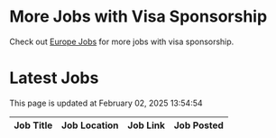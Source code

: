 # More Jobs with Visa Sponsorship

Check out [Europe Jobs](https://github.com/sureshparimi/europejobs#latest-jobs) for more jobs with visa sponsorship.

# Latest Jobs

This page is updated at February 02, 2025 13:54:54

| Job Title | Job Location | Job Link | Job Posted |
| --- | --- | --- | --- |
